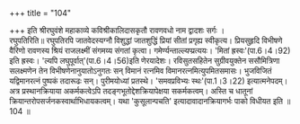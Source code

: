 +++
title = "104"

+++
इति श्रीरघुवंशे महाकाव्ये कविश्रीकालिदासकृतौ रावणवधो नाम द्वादशः सर्गः ।  
रघुपतिरिति॥ रघुपतिरपि जातवेदस्यग्नौ विशुद्धां जातशुद्धिं प्रियां सीतां प्रगृह्य स्वीकृत्य। प्रियसुहृदि विभीषणे वैरिणो रावणस्य श्रियं राजलक्ष्मीं संगमय्य संगतां कृत्वा। गमेर्ण्यन्ताल्ल्यप्प्रत्ययः। 'मितां ह्रस्वः'(पा.6।4।92) इति ह्रस्वः। 'ल्यपि लघुपूर्वात्'(पा.6।4।56)इति णेरयादेशः। रविसुतसहितेन सुग्रीवयुक्तेन ससौमित्रिणा सलक्ष्मणेन तेन  विभीषणेनानुयातोऽनुगतः सन् विमानं रत्नमिव विमानरत्नमित्युपमितसमासः। भुजविजितं यद्विमानरत्नं पुष्पकं तदारूढः सन्। पुरीमयोध्यां प्रतस्थे। 'समवप्रविभ्यः स्थः'(पा.1।3।22) इत्यात्मनेपदम्। अत्र प्रस्थानक्रियाया अकर्मकत्वेऽपि तदङ्गभूतोद्देशक्रियापेक्षया सकर्मकत्वम्। अस्ति च धातूनां क्रियान्तरोपसर्जनकस्वार्थाभिधायकत्वम्। यथा 'कुसूलान्पचति' इत्यादावादानक्रियागर्भः पाको विधीयत इति ॥ 104 ॥